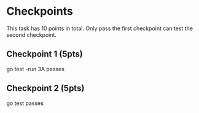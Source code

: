 # Checkpoints

This task has 10 points in total. Only pass the first checkpoint can test the second checkpoint.

## Checkpoint 1 (5pts)

go test -run 3A passes

## Checkpoint 2 (5pts)

go test passes
